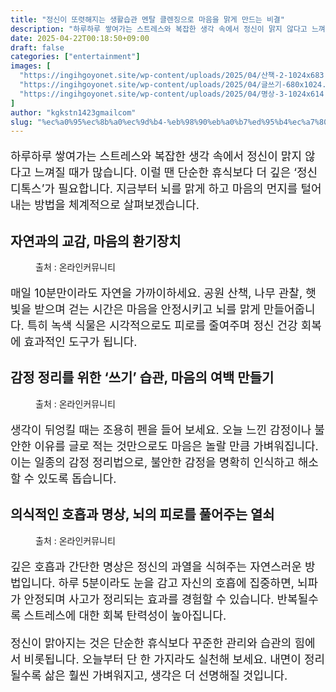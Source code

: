 ```yaml
---
title: "정신이 또렷해지는 생활습관 멘탈 클렌징으로 마음을 맑게 만드는 비결"
description: "하루하루 쌓여가는 스트레스와 복잡한 생각 속에서 정신이 맑지 않다고 느껴질 때가 많습니다. 이럴 땐 단순한 휴식보다 더 깊은 ‘정신 디톡스’가 필요합니다. 지금부터 뇌를 맑게 하고 마음의 먼지를 털어내는 방법을 체계적으로 살펴보겠습니다."
date: 2025-04-22T00:18:50+09:00
draft: false
categories: ["entertainment"]
images: [
  "https://ingihgoyonet.site/wp-content/uploads/2025/04/산책-2-1024x683.jpg"
  "https://ingihgoyonet.site/wp-content/uploads/2025/04/글쓰기-680x1024.jpg"
  "https://ingihgoyonet.site/wp-content/uploads/2025/04/명상-3-1024x614.jpg"
]
author: "kgkstn1423gmailcom"
slug: "%ec%a0%95%ec%8b%a0%ec%9d%b4-%eb%98%90%eb%a0%b7%ed%95%b4%ec%a7%80%eb%8a%94-%ec%83%9d%ed%99%9c%ec%8a%b5%ea%b4%80-%eb%a9%98%ed%83%88-%ed%81%b4%eb%a0%8c%ec%a7%95%ec%9c%bc%eb%a1%9c-%eb%a7%88%ec%9d%8c"
---
```


<p style="font-size:18px">하루하루 쌓여가는 스트레스와 복잡한 생각 속에서 정신이 맑지 않다고 느껴질 때가 많습니다. 이럴 땐 단순한 휴식보다 더 깊은 ‘정신 디톡스’가 필요합니다. 지금부터 뇌를 맑게 하고 마음의 먼지를 털어내는 방법을 체계적으로 살펴보겠습니다.</p> <h2 >자연과의 교감, 마음의 환기장치</h2> <figure ><img src="https://ingihgoyonet.site/wp-content/uploads/2025/04/산책-2-1024x683.jpg" alt="" style="aspect-ratio:16/9;object-fit:cover"/><figcaption >출처 : 온라인커뮤니티</figcaption></figure> <p style="font-size:18px">매일 10분만이라도 자연을 가까이하세요. 공원 산책, 나무 관찰, 햇빛을 받으며 걷는 시간은 마음을 안정시키고 뇌를 맑게 만들어줍니다. 특히 녹색 식물은 시각적으로도 피로를 줄여주며 정신 건강 회복에 효과적인 도구가 됩니다.</p> <h2 >감정 정리를 위한 ‘쓰기’ 습관, 마음의 여백 만들기</h2> <figure ><img src="https://ingihgoyonet.site/wp-content/uploads/2025/04/글쓰기-680x1024.jpg" alt="" style="aspect-ratio:16/9;object-fit:cover"/><figcaption >출처 : 온라인커뮤니티</figcaption></figure> <p style="font-size:18px">생각이 뒤엉킬 때는 조용히 펜을 들어 보세요. 오늘 느낀 감정이나 불안한 이유를 글로 적는 것만으로도 마음은 놀랄 만큼 가벼워집니다. 이는 일종의 감정 정리법으로, 불안한 감정을 명확히 인식하고 해소할 수 있도록 돕습니다.</p> <h2 >의식적인 호흡과 명상, 뇌의 피로를 풀어주는 열쇠</h2> <figure ><img src="https://ingihgoyonet.site/wp-content/uploads/2025/04/명상-3-1024x614.jpg" alt="" style="aspect-ratio:16/9;object-fit:cover"/><figcaption >출처 : 온라인커뮤니티</figcaption></figure> <p style="font-size:18px">깊은 호흡과 간단한 명상은 정신의 과열을 식혀주는 자연스러운 방법입니다. 하루 5분이라도 눈을 감고 자신의 호흡에 집중하면, 뇌파가 안정되며 사고가 정리되는 효과를 경험할 수 있습니다. 반복될수록 스트레스에 대한 회복 탄력성이 높아집니다.</p> <p style="font-size:18px">정신이 맑아지는 것은 단순한 휴식보다 꾸준한 관리와 습관의 힘에서 비롯됩니다. 오늘부터 단 한 가지라도 실천해 보세요. 내면이 정리될수록 삶은 훨씬 가벼워지고, 생각은 더 선명해질 것입니다.</p>